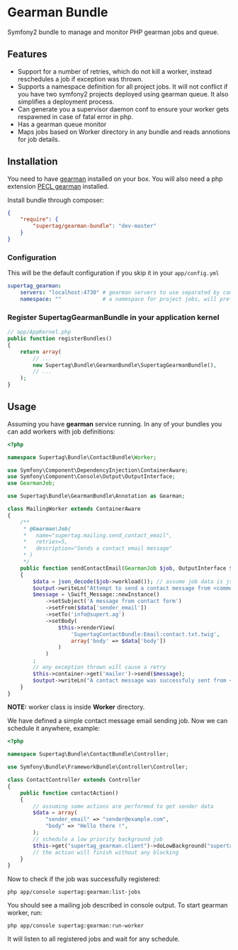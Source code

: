 # Gearman Bundle

Symfony2 bundle to manage and monitor PHP gearman jobs and queue.

## Features

- Support for a number of retries, which do not kill a worker, instead reschedules a job if exception was thrown.
- Supports a namespace definition for all project jobs. It will not conflict if you have two symfony2
projects deployed using gearman queue. It also simplifies a deployment process.
- Can generate you a supervisor daemon conf to ensure your worker gets respawned in case of fatal error in php.
- Has a gearman queue monitor
- Maps jobs based on Worker directory in any bundle and reads annotions for job details.

## Installation

You need to have [gearman](http://gearman.org/) installed on your box. You will also need a php extension
[PECL gearman](http://pecl.php.net/package/gearman) installed.

Install bundle through composer:

``` json
{
    "require": {
        "supertag/gearman-bundle": "dev-master"
    }
}
```

### Configuration

This will be the default configuration if you skip it in your `app/config.yml`

```yaml
supertag_gearman:
    servers: "localhost:4730" # gearman servers to use separated by comma, example "localhost:4730,other-domain.com:4730"
    namespace: ""             # a namespace for project jobs, will prefix all job names to prevent conflicts
```

### Register SupertagGearmanBundle in your application kernel

```php
// app/AppKernel.php
public function registerBundles()
{
    return array(
        // ...
        new Supertag\Bundle\GearmanBundle\SupertagGearmanBundle(),
        // ...
    );
}
```

## Usage

Assuming you have **gearman** service running.
In any of your bundles you can add workers with job definitions:

``` php
<?php

namespace Supertag\Bundle\ContactBundle\Worker;

use Symfony\Component\DependencyInjection\ContainerAware;
use Symfony\Component\Console\Output\OutputInterface;
use GearmanJob;

use Supertag\Bundle\GearmanBundle\Annotation as Gearman;

class MailingWorker extends ContainerAware
{
    /**
     * @Gearman\Job(
     *   name="supertag.mailing.send_contact_email",
     *   retries=5,
     *   description="Sends a contact email message"
     * )
     */
    public function sendContactEmail(GearmanJob $job, OutputInterface $output)
    {
        $data = json_decode($job->workload()); // assume job data is json encoded, can be serialized or be a simple string
        $output->writeLn("Attempt to send a contact message from <comment>{$data['sender_email']}</comment>");
        $message = \Swift_Message::newInstance()
            ->setSubject('A message from contact form')
            ->setFrom($data['sender_email'])
            ->setTo('info@supert.ag')
            ->setBody(
                $this->renderView(
                    'SupertagContactBundle:Email:contact.txt.twig',
                    array('body' => $data['body'])
                )
            )
        ;
        // any exception thrown will cause a retry
        $this->container->get('mailer')->send($message);
        $output->writeLn("A contact message was successfuly sent from <comment>{$data['sender_email']}</comment>");
    }
}
```

**NOTE:** worker class is inside **Worker** directory.

We have defined a simple contact message email sending job. Now we can schedule it anywhere, example:

``` php
<?php

namespace Supertag\Bundle\ContactBundle\Controller;

use Symfony\Bundle\FrameworkBundle\Controller\Controller;

class ContactController extends Controller
{
    public function contactAction()
    {
        // assuming some actions are performed to get sender data
        $data = array(
            "sender_email" => "sender@example.com",
            "body" => "Hello there !",
        );
        // schedule a low priority background job
        $this->get("supertag_gearman.client")->doLowBackground("supertag.mailing.send_contact_email", json_encode($data));
        // the action will finish without any blocking
    }
}
```

Now to check if the job was successfully registered:

    php app/console supertag:gearman:list-jobs

You should see a mailing job described in console output.
To start gearman worker, run:

    php app/console supertag:gearman:run-worker

It will listen to all registered jobs and wait for any schedule.


